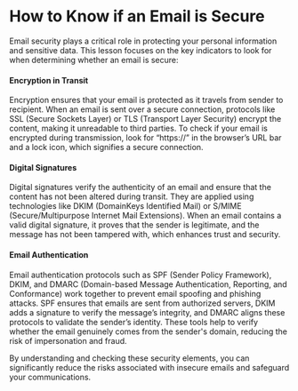 # How to Know if an Email is Secure
Email security plays a critical role in protecting your personal information and sensitive data. This lesson focuses on the key indicators to look for when determining whether an email is secure:

#### **Encryption in Transit**

Encryption ensures that your email is protected as it travels from sender to recipient. When an email is sent over a secure connection, protocols like SSL (Secure Sockets Layer) or TLS (Transport Layer Security) encrypt the content, making it unreadable to third parties. To check if your email is encrypted during transmission, look for “https://” in the browser’s URL bar and a lock icon, which signifies a secure connection.

#### **Digital Signatures**

Digital signatures verify the authenticity of an email and ensure that the content has not been altered during transit. They are applied using technologies like DKIM (DomainKeys Identified Mail) or S/MIME (Secure/Multipurpose Internet Mail Extensions). When an email contains a valid digital signature, it proves that the sender is legitimate, and the message has not been tampered with, which enhances trust and security.

#### **Email Authentication**

Email authentication protocols such as SPF (Sender Policy Framework), DKIM, and DMARC (Domain-based Message Authentication, Reporting, and Conformance) work together to prevent email spoofing and phishing attacks. SPF ensures that emails are sent from authorized servers, DKIM adds a signature to verify the message’s integrity, and DMARC aligns these protocols to validate the sender’s identity. These tools help to verify whether the email genuinely comes from the sender's domain, reducing the risk of impersonation and fraud.

By understanding and checking these security elements, you can significantly reduce the risks associated with insecure emails and safeguard your communications.
<!--stackedit_data:
eyJoaXN0b3J5IjpbMjY3MTk1MTMyXX0=
-->